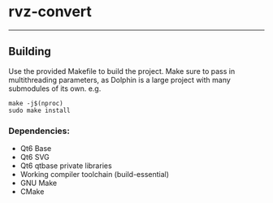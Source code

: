# rvz-convert

---

## Building

Use the provided Makefile to build the project. Make sure to pass in multithreading parameters, as Dolphin is a large project with many submodules of its own.
e.g.

```
make -j$(nproc)
sudo make install
```

### Dependencies:

- Qt6 Base
- Qt6 SVG
- Qt6 qtbase private libraries
- Working compiler toolchain (build-essential)
- GNU Make
- CMake
